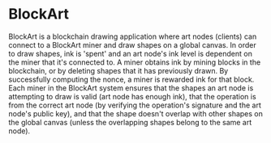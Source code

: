 # BlockArt

BlockArt is a blockchain drawing application where art nodes (clients) can connect to a BlockArt miner and draw shapes on a global canvas. In order to draw shapes, ink is 'spent' and an art node's ink level is dependent on the miner that it's connected to. A miner obtains ink by mining blocks in the blockchain, or by deleting shapes that it has previously drawn. By successfully computing the nonce, a miner is rewarded ink for that block. Each miner in the BlockArt system ensures that the shapes an art node is attempting to draw is valid (art node has enough ink), that the operation is from the correct art node (by verifying the operation's signature and the art node's public key), and that the shape doesn't overlap with other shapes on the global canvas (unless the overlapping shapes belong to the same art node). 
